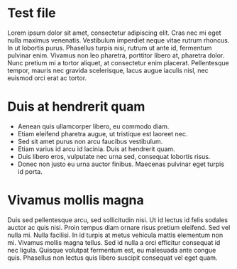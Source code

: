 # Test file

Lorem ipsum dolor sit amet, consectetur adipiscing elit. Cras nec mi eget nulla maximus venenatis. Vestibulum imperdiet neque vitae rutrum rhoncus. In ut lobortis purus. Phasellus turpis nisi, rutrum ut ante id, fermentum pulvinar enim. Vivamus non leo pharetra, porttitor libero at, pharetra dolor. Nunc pretium mi a tortor aliquet, at consectetur enim placerat. Pellentesque tempor, mauris nec gravida scelerisque, lacus augue iaculis nisl, nec euismod orci erat ac tortor.


# Duis at hendrerit quam

- Aenean quis ullamcorper libero, eu commodo diam.
- Etiam eleifend pharetra augue, ut tristique est laoreet nec.
- Sed sit amet purus non arcu faucibus vestibulum.
- Etiam varius id arcu id lacinia. Duis at hendrerit quam.
- Duis libero eros, vulputate nec urna sed, consequat lobortis risus.
- Donec non justo eu urna auctor finibus. Maecenas pulvinar eget turpis id porta.

# Vivamus mollis magna

Duis sed pellentesque arcu, sed sollicitudin nisi. Ut id lectus id felis sodales auctor ac quis nisi. Proin tempus diam ornare risus pretium eleifend. Sed vel nulla mi. Nulla facilisi. In id turpis at metus vehicula mattis elementum non mi. Vivamus mollis magna tellus. Sed id nulla a orci efficitur consequat id nec ligula. Quisque volutpat fermentum est, eu malesuada ante congue quis. Phasellus non lectus quis libero suscipit consequat vel eget quam.
